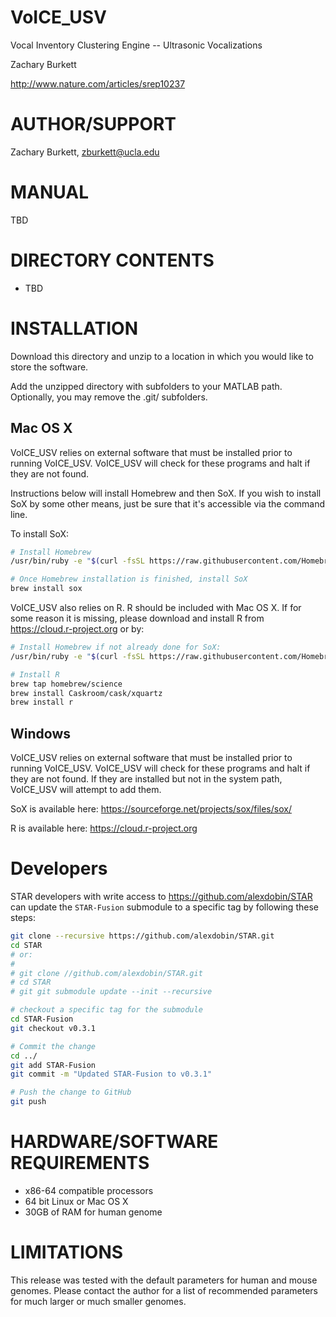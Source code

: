 VoICE_USV
========
Vocal Inventory Clustering Engine -- Ultrasonic Vocalizations

Zachary Burkett

http://www.nature.com/articles/srep10237

AUTHOR/SUPPORT
==============
Zachary Burkett, zburkett@ucla.edu

MANUAL
======
TBD

DIRECTORY CONTENTS
==================
  * TBD


INSTALLATION
=====================

Download this directory and unzip to a location in which you would like to store the software.

Add the unzipped directory with subfolders to your MATLAB path. Optionally, you may remove the .git/ subfolders.

Mac OS X
--------
VoICE_USV relies on external software that must be installed prior to running VoICE_USV. VoICE_USV will check for these programs and halt if they are not found. 

Instructions below will install Homebrew and then SoX. If you wish to install SoX by some other means, just be sure that it's accessible via the command line.

To install SoX:
```bash
# Install Homebrew
/usr/bin/ruby -e "$(curl -fsSL https://raw.githubusercontent.com/Homebrew/install/master/install)"

# Once Homebrew installation is finished, install SoX
brew install sox
```

VoICE_USV also relies on R. R should be included with Mac OS X. If for some reason it is missing, please download and install R from https://cloud.r-project.org or by:
```bash
# Install Homebrew if not already done for SoX:
/usr/bin/ruby -e "$(curl -fsSL https://raw.githubusercontent.com/Homebrew/install/master/install)"

# Install R
brew tap homebrew/science
brew install Caskroom/cask/xquartz
brew install r
```

Windows
-------
VoICE_USV relies on external software that must be installed prior to running VoICE_USV. VoICE_USV will check for these programs and halt if they are not found. If they are installed but not in the system path, VoICE_USV will attempt to add them.

SoX is available here: https://sourceforge.net/projects/sox/files/sox/

R is available here: https://cloud.r-project.org

Developers
==========

STAR developers with write access to https://github.com/alexdobin/STAR can update the `STAR-Fusion`
submodule to a specific tag by following these steps:

```bash
git clone --recursive https://github.com/alexdobin/STAR.git
cd STAR
# or:
#
# git clone //github.com/alexdobin/STAR.git
# cd STAR
# git git submodule update --init --recursive

# checkout a specific tag for the submodule
cd STAR-Fusion
git checkout v0.3.1

# Commit the change
cd ../
git add STAR-Fusion
git commit -m "Updated STAR-Fusion to v0.3.1"

# Push the change to GitHub
git push
```


HARDWARE/SOFTWARE REQUIREMENTS
==============================
  * x86-64 compatible processors
  * 64 bit Linux or Mac OS X 
  * 30GB of RAM for human genome 


LIMITATIONS
===========
This release was tested with the default parameters for human and mouse genomes.
Please contact the author for a list of recommended parameters for much larger or much smaller genomes.
